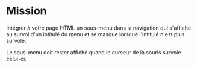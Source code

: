 # Mission
Intégrer à votre page HTML un sous-menu dans la navigation qui s'affiche au survol d'un intitulé du menu et se masque lorsque l'intitulé n'est plus survolé.

Le sous-menu doit rester affiché quand le curseur de la souris survole celui-ci.
